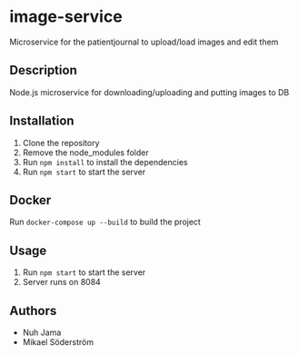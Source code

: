 # image-service
 Microservice for the patientjournal to upload/load images and edit them

## Description
Node.js microservice for downloading/uploading and putting images to DB

## Installation
1. Clone the repository
2. Remove the node_modules folder
3. Run `npm install` to install the dependencies
4. Run `npm start` to start the server

## Docker
Run `docker-compose up --build` to build the project

## Usage
1. Run `npm start` to start the server
2. Server runs on 8084

## Authors
- Nuh Jama
- Mikael Söderström